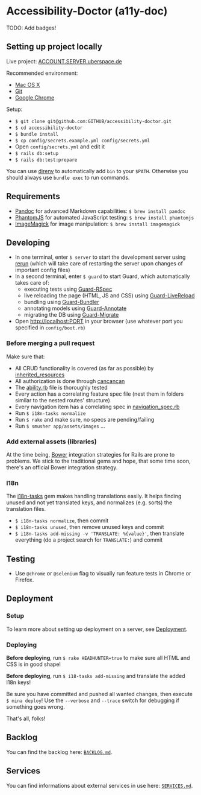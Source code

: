 # Accessibility-Doctor (a11y-doc)

TODO: Add badges!

## Setting up project locally

Live project: [ACCOUNT.SERVER.uberspace.de](http://ACCOUNT.SERVER.uberspace.de)

Recommended environment:

- [Mac OS X](http://www.apple.com/osx/)
- [Git](http://git-scm.com/)
- [Google Chrome](https://www.google.com/intl/en/chrome/browser/)

Setup:

- `$ git clone git@github.com:GITHUB/accessibility-doctor.git`
- `$ cd accessibility-doctor`
- `$ bundle install`
- `$ cp config/secrets.example.yml config/secrets.yml`
- Open `config/secrets.yml` and edit it
- `$ rails db:setup`
- `$ rails db:test:prepare`

You can use [direnv](https://github.com/zimbatm/direnv) to automatically add `bin` to your `$PATH`. Otherwise you should always use `bundle exec` to run commands.

## Requirements

- [Pandoc](http://pandoc.org/) for advanced Markdown capabilities: `$ brew install pandoc`
- [PhantomJS](http://phantomjs.org/) for automated JavaScript testing: `$ brew install phantomjs`
- [ImageMagick](http://imagemagick.org/) for image manipulation: `$ brew install imagemagick`

## Developing

- In one terminal, enter `$ server` to start the development server using [rerun](https://github.com/alexch/rerun) (which will take care of restarting the server upon changes of important config files)
- In a second terminal, enter `$ guard` to start Guard, which automatically takes care of:
    - executing tests using [Guard-RSpec](https://github.com/guard/guard-rspec)
    - live reloading the page (HTML, JS and CSS) using [Guard-LiveReload](https://github.com/guard/guard-livereload)
    - bundling using [Guard-Bundler](https://github.com/guard/guard-bundler)
    - annotating models using [Guard-Annotate](https://github.com/cpjolicoeur/guard-annotate)
    - migrating the DB using [Guard-Migrate](https://github.com/glanotte/guard-migrate)
- Open [http://localhost:PORT](http://localhost:PORT) in your browser (use whatever port you specified in `config/boot.rb`)

### Before merging a pull request

Make sure that:

- All CRUD functionality is covered (as far as possible) by [inherited_resources](https://github.com/josevalim/inherited_resources)
- All authorization is done through [cancancan](https://github.com/CanCanCommunity/cancancan)
- The [ability.rb](./app/models/ability.rb) file is thoroughly tested
- Every action has a correlating feature spec file (nest them in folders similar to the nested routes' structure)
- Every navigation item has a correlating spec in [navigation_spec.rb](./spec/features/navigation_spec.rb)
- Run `$ i18n-tasks normalize`
- Run `$ rake` and make sure, no specs are pending/failing
- Run `$ smusher app/assets/images` ...

### Add external assets (libraries)

At the time being, [Bower](http://bower.io/) integration strategies for Rails are prone to problems. We stick to the traditional gems and hope, that some time soon, there's an official Bower integration strategy.

### I18n

The [i18n-tasks](https://github.com/glebm/i18n-tasks) gem makes handling translations easily. It helps finding unused and not yet translated keys, and normalizes (e.g. sorts) the translation files.

- `$ i18n-tasks normalize`, then commit
- `$ i18n-tasks unused`, then remove unused keys and commit
- `$ i18n-tasks add-missing -v 'TRANSLATE: %{value}'`, then translate everything (do a project search for `TRANSLATE:`) and commit

## Testing

- Use `@chrome` or `@selenium` flag to visually run feature tests in Chrome or Firefox.

## Deployment

### Setup

To learn more about setting up deployment on a server, see [Deployment](./DEPLOYMENT.md).

### Deploying

**Before deploying**, run `$ rake HEADHUNTER=true` to make sure all HTML and CSS is in good shape!

**Before deploying**, run `$ i18-tasks add-missing` and translate the added I18n keys!

Be sure you have committed and pushed all wanted changes, then execute `$ mina deploy`! Use the `--verbose` and `--trace` switch for debugging if something goes wrong.

That's all, folks!

## Backlog

You can find the backlog here: [`BACKLOG.md`](./BACKLOG.md).

## Services

You can find informations about external services in use here: [`SERVICES.md`](./SERVICES.md).
